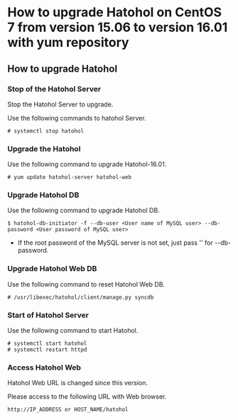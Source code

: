 How to upgrade Hatohol on CentOS 7  from version 15.06 to version 16.01 with yum repository
=====================================================================================================

How to upgrade Hatohol
----------------------

### Stop of the Hatohol Server

Stop the Hatohol Server to upgrade.

Use the following commands to hatohol Server.

    # systemctl stop hatohol

### Upgrade the Hatohol

Use the following command to upgrade Hatohol-16.01.

    # yum update hatohol-server hatohol-web

### Upgrade Hatohol DB

Use the following command to upgrade Hatohol DB.

    $ hatohol-db-initiator -f --db-user <User name of MySQL user> --db-password <User password of MySQL user>

 - If the root password of the MySQL server is not set, just pass '' for --db-password.

### Upgrade Hatohol Web DB

Use the following command to reset Hatohol Web DB.

    # /usr/libexec/hatohol/client/manage.py syncdb

### Start of Hatohol Server

Use the following command to start Hatohol.

    # systemctl start hatohol
    # systemctl restart httpd

### Access Hatohol Web

Hatohol Web URL is changed since this version.

Please access to the following URL with Web browser.

`http://IP_ADDRESS or HOST_NAME/hatohol`

